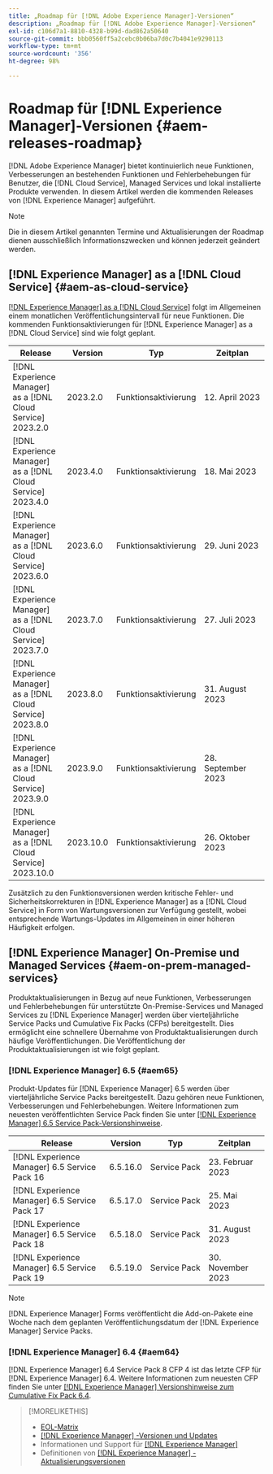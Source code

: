 ```yaml
---
title: „Roadmap für [!DNL Adobe Experience Manager]-Versionen“
description: „Roadmap für [!DNL Adobe Experience Manager]-Versionen“
exl-id: c106d7a1-8810-4328-b99d-dad862a50640
source-git-commit: bbb0560ff5a2cebc0b06ba7d0c7b4041e9290113
workflow-type: tm+mt
source-wordcount: '356'
ht-degree: 98%

---
```


# Roadmap für [!DNL Experience Manager]-Versionen {#aem-releases-roadmap}

[!DNL Adobe Experience Manager] bietet kontinuierlich neue Funktionen, Verbesserungen an bestehenden Funktionen und Fehlerbehebungen für Benutzer, die [!DNL Cloud Service], Managed Services und lokal installierte Produkte verwenden. In diesem Artikel werden die kommenden Releases von [!DNL Experience Manager] aufgeführt.

>[!NOTE]
>
>Die in diesem Artikel genannten Termine und Aktualisierungen der Roadmap dienen ausschließlich Informationszwecken und können jederzeit geändert werden.

## [!DNL Experience Manager] as a [!DNL Cloud Service] {#aem-as-cloud-service}

[[!DNL Experience Manager] as a [!DNL Cloud Service]](https://experienceleague.adobe.com/docs/experience-manager-cloud-service/content/release-notes/home.html?lang=de) folgt im Allgemeinen einem monatlichen Veröffentlichungsintervall für neue Funktionen. Die kommenden Funktionsaktivierungen für [!DNL Experience Manager] as a [!DNL Cloud Service] sind wie folgt geplant.

| Release | Version | Typ | Zeitplan |
|---|---|---|---|
| [!DNL Experience Manager] as a [!DNL Cloud Service] 2023.2.0 | 2023.2.0 | Funktionsaktivierung | 12. April 2023 |
| [!DNL Experience Manager] as a [!DNL Cloud Service] 2023.4.0 | 2023.4.0 | Funktionsaktivierung | 18. Mai 2023 |
| [!DNL Experience Manager] as a [!DNL Cloud Service] 2023.6.0 | 2023.6.0 | Funktionsaktivierung | 29. Juni 2023 |
| [!DNL Experience Manager] as a [!DNL Cloud Service] 2023.7.0 | 2023.7.0 | Funktionsaktivierung | 27. Juli 2023 |
| [!DNL Experience Manager] as a [!DNL Cloud Service] 2023.8.0 | 2023.8.0 | Funktionsaktivierung | 31. August 2023 |
| [!DNL Experience Manager] as a [!DNL Cloud Service] 2023.9.0 | 2023.9.0 | Funktionsaktivierung | 28. September 2023 |
| [!DNL Experience Manager] as a [!DNL Cloud Service] 2023.10.0 | 2023.10.0 | Funktionsaktivierung | 26. Oktober 2023 |

Zusätzlich zu den Funktionsversionen werden kritische Fehler- und Sicherheitskorrekturen in [!DNL Experience Manager] as a [!DNL Cloud Service] in Form von Wartungsversionen zur Verfügung gestellt, wobei entsprechende Wartungs-Updates im Allgemeinen in einer höheren Häufigkeit erfolgen.

## [!DNL Experience Manager] On-Premise und Managed Services {#aem-on-prem-managed-services}

Produktaktualisierungen in Bezug auf neue Funktionen, Verbesserungen und Fehlerbehebungen für unterstützte On-Premise-Services und Managed Services zu [!DNL Experience Manager] werden über vierteljährliche Service Packs und Cumulative Fix Packs (CFPs) bereitgestellt. Dies ermöglicht eine schnellere Übernahme von Produktaktualisierungen durch häufige Veröffentlichungen. Die Veröffentlichung der Produktaktualisierungen ist wie folgt geplant.

### [!DNL Experience Manager] 6.5 {#aem65}

Produkt-Updates für [!DNL Experience Manager] 6.5 werden über vierteljährliche Service Packs bereitgestellt. Dazu gehören neue Funktionen, Verbesserungen und Fehlerbehebungen. Weitere Informationen zum neuesten veröffentlichten Service Pack finden Sie unter [[!DNL Experience Manager] 6.5 Service Pack-Versionshinweise](https://experienceleague.adobe.com/docs/experience-manager-65/release-notes/release-notes.html?lang=de).

| Release | Version | Typ | Zeitplan |
|---|---|---|---|
| [!DNL Experience Manager] 6.5 Service Pack 16 | 6.5.16.0 | Service Pack | 23. Februar 2023 |
| [!DNL Experience Manager] 6.5 Service Pack 17 | 6.5.17.0 | Service Pack | 25. Mai 2023 |
| [!DNL Experience Manager] 6.5 Service Pack 18 | 6.5.18.0 | Service Pack | 31. August 2023 |
| [!DNL Experience Manager] 6.5 Service Pack 19 | 6.5.19.0 | Service Pack | 30. November 2023 |

>[!NOTE]
>
>[!DNL Experience Manager] Forms veröffentlicht die Add-on-Pakete eine Woche nach dem geplanten Veröffentlichungsdatum der [!DNL Experience Manager] Service Packs.

### [!DNL Experience Manager] 6.4 {#aem64}

[!DNL Experience Manager] 6.4 Service Pack 8 CFP 4 ist das letzte CFP für [!DNL Experience Manager] 6.4. Weitere Informationen zum neuesten CFP finden Sie unter [[!DNL Experience Manager] Versionshinweise zum Cumulative Fix Pack 6.4](https://experienceleague.adobe.com/docs/experience-manager-64/release-notes/cfp-release-notes.html?lang=de).

>[!MORELIKETHIS]
>
>* [EOL-Matrix](https://helpx.adobe.com/de/support/programs/eol-matrix.html)
>* [[!DNL Experience Manager] -Versionen und Updates](https://experienceleague.adobe.com/docs/experience-manager-release-information/aem-release-updates/aem-releases-updates.html?lang=de)
>* Informationen und Support für [[!DNL Experience Manager] ](https://experienceleague.adobe.com/docs/experience-manager-cloud-service.html?lang=de)
>* Definitionen von [[!DNL Experience Manager] -Aktualisierungsversionen](/help/update-release-vehicle-definitions.md)

